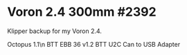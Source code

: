 # Voron 2.4 300mm #2392
Klipper backup for my Voron 2.4.


Octopus 1.1\n
BTT EBB 36 v1.2
BTT U2C Can to USB Adapter
